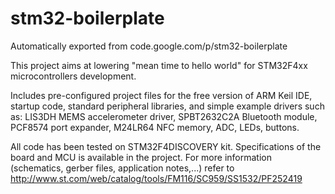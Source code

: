# stm32-boilerplate
Automatically exported from code.google.com/p/stm32-boilerplate

This project aims at lowering "mean time to hello world" for STM32F4xx microcontrollers development.

Includes pre-configured project files for the free version of ARM Keil IDE, startup code, standard peripheral libraries,
and simple example drivers such as: LIS3DH MEMS accelerometer driver, SPBT2632C2A Bluetooth module, PCF8574 port expander,
M24LR64 NFC memory, ADC, LEDs, buttons.

All code has been tested on STM32F4DISCOVERY kit. Specifications of the board and MCU is available in the project. For more
information (schematics, gerber files, application notes,...) refer to
http://www.st.com/web/catalog/tools/FM116/SC959/SS1532/PF252419
